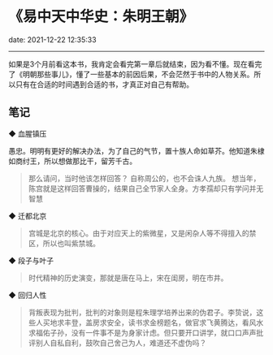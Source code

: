 # 《易中天中华史：朱明王朝》
date: 2021-12-22 12:35:33

---

如果是3个月前看这本书，我肯定会看完第一章后就结束，因为看不懂。现在看完了《明朝那些事儿》，懂了一些基本的前因后果，不会茫然于书中的人物关系。所以只有在合适的时间遇到合适的书，才真正对自己有帮助。

## 笔记


◆ 血腥镇压

愚忠。明明有更好的解决办法，为了自己的气节，置十族人命如草芥。他知道朱棣如商纣王，所以想做那比干，留芳千古。
> 那么请问，当时他该怎样回答？
自称周公的，也不会诛人九族。
想当年，陈宫就是这样回答曹操的，结果自己全节家人全身。方孝孺却只有学问并无智慧


◆ 迁都北京

> 宫城是北京的核心。由于对应天上的紫微星，又是闲杂人等不得擅入的禁区，所以也叫紫禁城。


◆ 段子与叶子

> 时代精神的历史演变，那就是唐在马上，宋在闺房，明在市井。


◆ 回归人性

> 背叛表现为批判，批判的对象则是程朱理学培养出来的伪君子。李贽说，这些人买地求丰登，盖房求安全，读书求金榜题名，做官求飞黄腾达，看风水求福佑子孙，没有一件事不是为身家计虑。但只要开口讲学，就口口声声批评别人自私自利，鼓吹自己舍己为人，难道还不虚伪吗？


